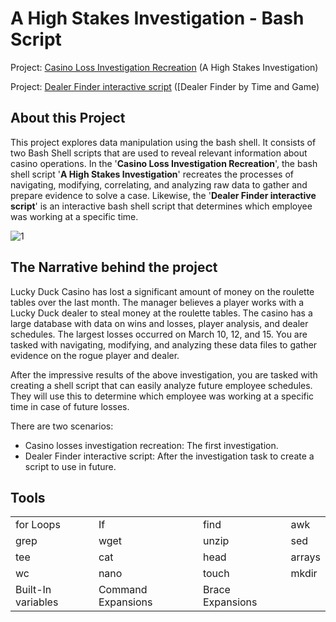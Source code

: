 # A High Stakes Investigation - Bash Script

Project: [Casino Loss Investigation Recreation](/Casino%20Loss%20Investigation%20Recreation.md) (A High Stakes Investigation)

Project: [Dealer Finder interactive script](/Dealer%20Finder%20interactive%20script.md) ([Dealer Finder by Time and Game)


## About this Project

This project explores data manipulation using the bash shell. It consists of two Bash Shell scripts that are used to reveal relevant information about casino operations. In the '**Casino Loss Investigation Recreation**', the bash shell script '**A High Stakes Investigation**' recreates the processes of navigating, modifying, correlating, and analyzing raw data to gather and prepare evidence to solve a case. Likewise, the '**Dealer Finder interactive script**' is an interactive bash shell script that determines which employee was working at a specific time.

![1]()

## The Narrative behind the project

Lucky Duck Casino has lost a significant amount of money on the roulette tables over the last month. The manager believes a player works with a Lucky Duck dealer to steal money at the roulette tables. The casino has a large database with data on wins and losses, player analysis, and dealer schedules. The largest losses occurred on March 10, 12, and 15. You are tasked with navigating, modifying, and analyzing these data files to gather evidence on the rogue player and dealer.

After the impressive results of the above investigation, you are tasked with creating a shell script that can easily analyze future employee schedules. They will use this to determine which employee was working at a specific time in case of future losses.

There are two scenarios:
- Casino losses investigation recreation: The first investigation.
- Dealer Finder interactive script: After the investigation task to create a script to use in future.

## Tools

|||||
|---|---|---|---|
| for Loops | If | find | awk |
| grep | wget | unzip | sed |
| tee | cat | head | arrays |
| wc | nano | touch | mkdir |
Built-In variables | Command Expansions | Brace Expansions |









